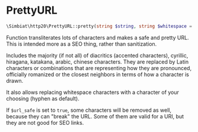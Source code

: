 # PrettyURL

```php
\Simbiat\http20\PrettyURL::pretty(string $string, string $whitespace = '-', bool $url_safe = true);
```

Function transliterates lots of characters and makes a safe and pretty URL. This is intended more as a SEO thing, rather than sanitization.

Includes the majority (if not all) of diacritics (accented characters), cyrillic, hiragana, katakana, arabic, chinese characters. They are replaced by Latin characters or combinations that are representing how they are pronounced, officially romanized or the closest neighbors in terms of how a character is drawn.

It also allows replacing whitespace characters with a character of your choosing (hyphen as default).

If `$url_safe` is set to `true`, some characters will be removed as well, because they can "break" the URL. Some of them are valid for a URI, but they are not good for SEO links.
